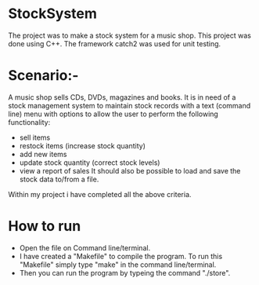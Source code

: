 # StockSystem
The project was to make a stock system for a music shop. 
This project was done using C++. The framework catch2 was used for unit testing.

# Scenario:-
A music shop sells CDs, DVDs, magazines and books. It is in need of a stock management system to maintain stock records with a text (command line) menu with options to allow the user to perform the following functionality:

- sell items
- restock items (increase stock quantity)
- add new items
- update stock quantity (correct stock levels)
- view a report of sales
It should also be possible to load and save the stock data to/from a file.

Within my project i have completed all the above criteria.

# How to run

- Open the file on Command line/terminal.
- I have created a "Makefile" to compile the program. To run this "Makefile" simply type "make" in the command line/terminal.
- Then you can run the program by typeing the command "./store".




 
